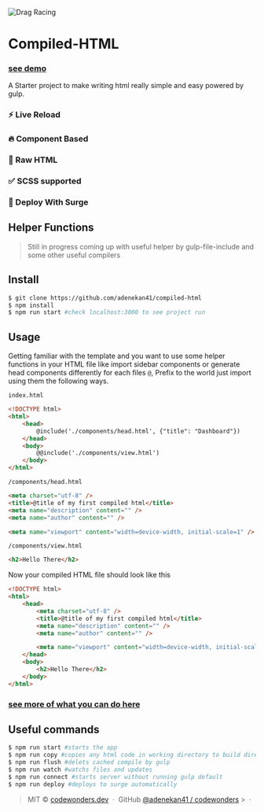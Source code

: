 ![Drag Racing](https://i.ibb.co/JtYZKpc/Group-10-2-1.png)

# Compiled-HTML

### [see demo](http://compiled-html.surge.sh/)

A Starter project to make writing html really simple and easy powered by gulp.

### ⚡️ Live Reload

### 🔥 Component Based

### 📝 Raw HTML

### ✅ SCSS supported

### 🚀 Deploy With Surge

## Helper Functions

> Still in progress coming up with useful helper by gulp-file-include and some other useful compilers

## Install

```sh
$ git clone https://github.com/adenekan41/compiled-html
$ npm install
$ npm run start #check localhost:3000 to see project run
```

## Usage

Getting familiar with the template and you want to use some helper functions in your HTML file like import sidebar components or generate head components differently for each files
`@`, Prefix to the world just import using them the following ways.

`index.html`

```html
<!DOCTYPE html>
<html>
	<head>
		@include('./components/head.html', {"title": "Dashboard"})
	</head>
	<body>
		@@include('./components/view.html')
	</body>
</html>
```

`/components/head.html`

```html
<meta charset="utf-8" />
<title>@title of my first compiled html</title>
<meta name="description" content="" />
<meta name="author" content="" />

<meta name="viewport" content="width=device-width, initial-scale=1" />
```

`/components/view.html`

```html
<h2>Hello There</h2>
```

Now your compiled HTML file should look like this

```html
<!DOCTYPE html>
<html>
	<head>
		<meta charset="utf-8" />
		<title>@title of my first compiled html</title>
		<meta name="description" content="" />
		<meta name="author" content="" />

		<meta name="viewport" content="width=device-width, initial-scale=1" />
	</head>
	<body>
		<h2>Hello There</h2>
	</body>
</html>
```

### [see more of what you can do here](https://www.npmjs.com/package/gulp-file-include)

## Useful commands

```sh
$ npm run start #starts the app
$ npm run copy #copies any html code in working directory to build directory
$ npm run flush #delets cached compile by gulp
$ npm run watch #watchs files and updates
$ npm run connect #starts server without running gulp default
$ npm run deploy #deploys to surge automatically
```

> MIT © [codewonders.dev](https://codewonders.dev) &nbsp;&middot;&nbsp; GitHub
> [@adenekan41 / codewonders](https://github.com/adenekan41) > &nbsp;&middot;&nbsp;

<!-- {blockquote: style='display:none'} -->
